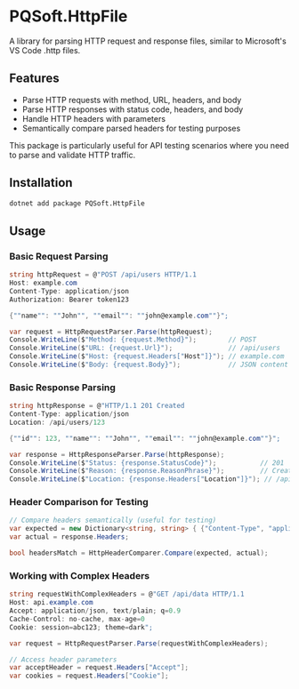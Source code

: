 # PQSoft.HttpFile

A library for parsing HTTP request and response files, similar to Microsoft's VS Code .http files.

## Features

- Parse HTTP requests with method, URL, headers, and body
- Parse HTTP responses with status code, headers, and body
- Handle HTTP headers with parameters
- Semantically compare parsed headers for testing purposes

This package is particularly useful for API testing scenarios where you need to parse and validate HTTP traffic.

## Installation

```bash
dotnet add package PQSoft.HttpFile
```

## Usage

### Basic Request Parsing

```csharp
string httpRequest = @"POST /api/users HTTP/1.1
Host: example.com
Content-Type: application/json
Authorization: Bearer token123

{""name"": ""John"", ""email"": ""john@example.com""}";

var request = HttpRequestParser.Parse(httpRequest);
Console.WriteLine($"Method: {request.Method}");        // POST
Console.WriteLine($"URL: {request.Url}");              // /api/users
Console.WriteLine($"Host: {request.Headers["Host"]}"); // example.com
Console.WriteLine($"Body: {request.Body}");            // JSON content
```

### Basic Response Parsing

```csharp
string httpResponse = @"HTTP/1.1 201 Created
Content-Type: application/json
Location: /api/users/123

{""id"": 123, ""name"": ""John"", ""email"": ""john@example.com""}";

var response = HttpResponseParser.Parse(httpResponse);
Console.WriteLine($"Status: {response.StatusCode}");           // 201
Console.WriteLine($"Reason: {response.ReasonPhrase}");         // Created
Console.WriteLine($"Location: {response.Headers["Location"]}"); // /api/users/123
```

### Header Comparison for Testing

```csharp
// Compare headers semantically (useful for testing)
var expected = new Dictionary<string, string> { {"Content-Type", "application/json"} };
var actual = response.Headers;

bool headersMatch = HttpHeaderComparer.Compare(expected, actual);
```

### Working with Complex Headers

```csharp
string requestWithComplexHeaders = @"GET /api/data HTTP/1.1
Host: api.example.com
Accept: application/json, text/plain; q=0.9
Cache-Control: no-cache, max-age=0
Cookie: session=abc123; theme=dark";

var request = HttpRequestParser.Parse(requestWithComplexHeaders);

// Access header parameters
var acceptHeader = request.Headers["Accept"];
var cookies = request.Headers["Cookie"];
```
